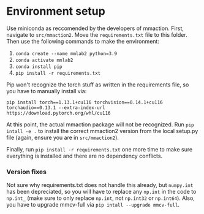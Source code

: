 # Environment setup

Use miniconda as reccomended by the developers of mmaction. First, navigate to `src/mmaction2`. Move the `requirements.txt` file to this folder. Then use the following commands to make the environment:
1. `conda create --name mmlab2 python=3.9`
2. `conda activate mmlab2`
3. `conda install pip`
4. `pip install -r requirements.txt`

Pip won't recognize the torch stuff as written in the requirements file, so you have to manually install via:

`pip install torch==1.13.1+cu116 torchvision==0.14.1+cu116 torchaudio==0.13.1 --extra-index-url https://download.pytorch.org/whl/cu116`

At this point, the actual mmaction package will not be recognized. Run `pip intall -e .` to install the correct mmaction2 version from the local setup.py file (again, ensure you are in `src/mmaction2`).

Finally, run `pip install -r requirements.txt` one more time to make sure everything is installed and there are no dependency conflicts.

### Version fixes
Not sure why requirements.txt does not handle this already, but `numpy.int` has been depreciated, so you will have to replace any `np.int` in the code to `np.int_` (make sure to only replace `np.int`, not `np.int32` or `np.int64`). Also, you have to upgrade mmcv-full via `pip intall --upgrade mmcv-full`. 
